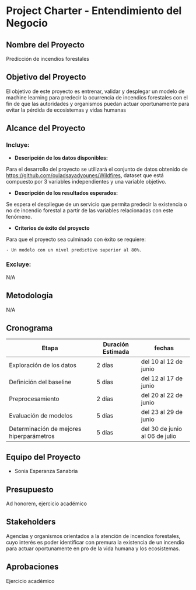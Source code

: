 # Project Charter - Entendimiento del Negocio

## Nombre del Proyecto

Predicción de incendios forestales 

## Objetivo del Proyecto

El objetivo de este proyecto es entrenar, validar y desplegar un modelo de machine learning para predecir la ocurrencia de incendios forestales con el fin de que las autoridades y organismos puedan actuar oportunamente para evitar la pérdida de ecosistemas y vidas humanas

## Alcance del Proyecto

### Incluye:

- **Descripción de los datos disponibles:**

Para el desarrollo del proyecto se utilizará el conjunto de datos obtenido de https://github.com/ouladsayadyounes/Wildfires, dataset que está compuesto por 3 variables independientes y una variable objetivo.

- **Descripción de los resultados esperados:**

Se espera el despliegue de un servicio que permita predecir la existencia o no de incendio forestal a partir de las variables relacionadas con este fenómeno.

- **Criterios de éxito del proyecto**

Para que el proyecto sea culminado con éxito se requiere:

    - Un modelo con un nivel predictivo superior al 80%.

### Excluye:

N/A

## Metodología

N/A

## Cronograma

| Etapa | Duración Estimada | fechas |
|------|---------|-------|
| Exploración de los datos | 2 días | del 10 al 12 de junio|
| Definición del baseline | 5 días | del 12 al 17 de junio|
| Preprocesamiento | 2 días | del 20 al 22 de junio |
| Evaluación de modelos | 5 días | del 23 al 29 de junio |
| Determinación de mejores hiperparámetros| 5 días |del 30 de junio al 06 de julio|

## Equipo del Proyecto

- Sonia Esperanza Sanabria

## Presupuesto

Ad honorem, ejercicio académico

## Stakeholders

Agencias y organismos orientados a la atención de incendios forestales, cuyo interés es poder identificar con premura la existencia de un incendio para actuar oportunamente en pro de la vida humana y los ecosistemas.

## Aprobaciones

Ejercicio académico
